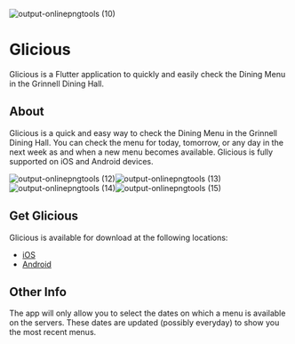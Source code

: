 ![output-onlinepngtools (10)](https://user-images.githubusercontent.com/25372543/92077772-07fe4c80-edf8-11ea-860e-f644f13a1c7d.png)

# Glicious

Glicious is a Flutter application to quickly and easily check the Dining Menu in the Grinnell Dining Hall.


## About

Glicious is a quick and easy way to check the Dining Menu in the Grinnell Dining Hall. You can check the menu for today, tomorrow, or any day in the next week as and when a new menu becomes available. Glicious is fully supported on iOS and Android devices.

![output-onlinepngtools (12)](https://user-images.githubusercontent.com/25372543/92084066-d38f8e00-ee01-11ea-8d60-1b1ea7bf815d.png)![output-onlinepngtools (13)](https://user-images.githubusercontent.com/25372543/92084076-d5f1e800-ee01-11ea-8370-94b8b6948939.png)![output-onlinepngtools (14)](https://user-images.githubusercontent.com/25372543/92084088-d8544200-ee01-11ea-9379-44b3aa0f0cb3.png)![output-onlinepngtools (15)](https://user-images.githubusercontent.com/25372543/92084094-d9856f00-ee01-11ea-86c6-f133ef722b2b.png)

## Get Glicious

Glicious is available for download at the following locations:

* [iOS](https://apps.apple.com/us/app/id1528601452)
* [Android](https://play.google.com/store/apps/details?id=com.appdevgrinnell.glicious)

## Other Info

The app will only allow you to select the dates on which a menu is available on the servers. These dates are updated (possibly everyday) to show you the most recent menus.
